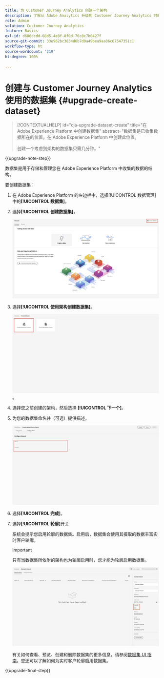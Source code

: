 ```yaml
---
title: 为 Customer Journey Analytics 创建一个架构
description: 了解从 Adobe Analytics 升级到 Customer Journey Analytics 时的推荐路径
role: Admin
solution: Customer Journey Analytics
feature: Basics
exl-id: d686dcdd-08d5-4e8f-8f0d-76c8c7b0427f
source-git-commit: 33e962bc3834d6b7d0a49bea9aa06c67547351c1
workflow-type: ht
source-wordcount: '219'
ht-degree: 100%

---
```


# 创建与 Customer Journey Analytics 使用的数据集 {#upgrade-create-dataset}

<!-- markdownlint-disable MD034 -->

>[!CONTEXTUALHELP]
>id="cja-upgrade-dataset-create"
>title="在 Adobe Experience Platform 中创建数据集"
>abstract="数据集是已收集数据所在的位置。在 Adobe Experience Platform 中创建此位置。<br><br>创建一个考虑到架构的数据集只需几分钟。"

<!-- markdownlint-enable MD034 -->

{{upgrade-note-step}}

<!-- Should we single source this instead of duplicate it? The following steps were copied from: /help/data-ingestion/aepwebsdk.md-->

数据集是用于存储和管理您在 Adobe Experience Platform 中收集的数据的结构。

要创建数据集：

1. 在 Adobe Experience Platform 的左边栏中，选择[!UICONTROL 数据管理]中的&#x200B;**[!UICONTROL 数据集]**。

1. 选择&#x200B;**[!UICONTROL 创建数据集]**。

   ![创建数据集](assets/create-dataset.png)

1. 选择&#x200B;**[!UICONTROL 使用架构创建数据集]**。

   ![使用架构创建数据集](assets/create-dataset-from-schema.png)。

1. 选择您之前创建的架构，然后选择 **[!UICONTROL 下一个]**。

1. 为您的数据集命名并（可选）提供描述。

   ![数据集名称](assets/name-your-datatest.png)

1. 选择&#x200B;**[!UICONTROL 完成]**。

1. 选择&#x200B;**[!UICONTROL 轮廓]**&#x200B;开关

   系统会提示您启用轮廓的数据集。启用后，数据集会使用其摄取的数据丰富实时客户轮廓。

   >[!IMPORTANT]
   >
   >    只有当数据集所依附的架构也为轮廓启用时，您才能为轮廓启用数据集。

   ![为轮廓启用架构](assets/aepwebsdk-dataset-profile.png)

   有关如何查看、预览、创建和删除数据集的更多信息，请参阅[数据集 UI 指南](https://experienceleague.adobe.com/docs/experience-platform/catalog/datasets/user-guide.html)。您还可以了解如何为实时客户轮廓启用数据集。

{{upgrade-final-step}}
